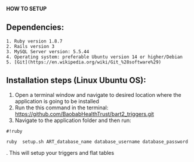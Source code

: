 
**HOW TO SETUP**
##   Dependencies: ##
    1. Ruby version 1.8.7
    2. Rails version 3
    3. MySQL Server version: 5.5.44
    4. Operating system: preferable Ubuntu version 14 or higher/Debian
    5. [Git](https://en.wikipedia.org/wiki/Git_%28software%29) 

## Installation steps (Linux Ubuntu OS): ##
1. Open a terminal window and navigate to desired location where the application is going to be installed
2. Run the this command in the terminal: https://github.com/BaobabHealthTrust/bart2_triggers.git
3. Navigate to the application folder and then run:


```
#!ruby

ruby  setup.sh ART_database_name database_username database_password
```
. This will setup your triggers and flat tables

